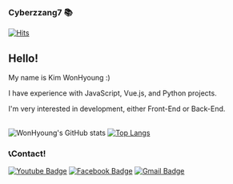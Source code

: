 
### Cyberzzang7 :books: 
[![Hits](https://hits.seeyoufarm.com/api/count/incr/badge.svg?url=https%3A%2F%2Fgithub.com%2Fharimkang%2Fhit-counter&count_bg=%23000000&title_bg=%23FF0000&icon=youtubetv.svg&icon_color=%23E3E3E3&title=hits&edge_flat=false)](https://hits.seeyoufarm.com)

## Hello!
My name is Kim WonHyoung :)

I have experience with JavaScript, Vue.js, and Python projects.

I'm very interested in development, either Front-End or Back-End.
<br>
</br>
<div display=inline>
	
![WonHyoung's GitHub stats](https://github-readme-stats.vercel.app/api?username=cyberzzang7&show_icons=true&theme=simple)
[![Top Langs](https://github-readme-stats.vercel.app/api/top-langs/?username=cyberzzang7&layout=compact&theme=simple)](https://github.com/cyberzzang7)

</div>

### :telephone_receiver:Contact!

<div display=inline>
	
  [![Youtube Badge](https://img.shields.io/badge/Youtube-ff0000?style=flat-square&logo=youtube&link=https://www.youtube.com/channel/UCMXo5R3NzDnu6g6lSVPPiIg)](https://www.youtube.com/channel/UCMXo5R3NzDnu6g6lSVPPiIg)
  [![Facebook Badge](https://img.shields.io/badge/facebook-1877f2?style=flat-square&logo=facebook&logoColor=white&link=https://www.facebook.com/cyberzzang6)](https://www.facebook.com/cyberzzang6)	
  [![Gmail Badge](https://img.shields.io/badge/Gmail-d14836?style=flat-square&logo=Gmail&logoColor=white&link=mailto:cyberzzang6@gmail.com)](mailto:cyberzzang6@gmail.com)
	
</div>
